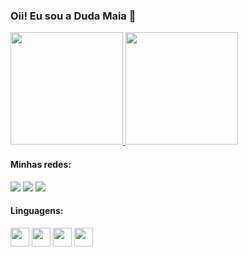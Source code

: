 ### Oii! Eu sou a Duda Maia 👋

<div>
<a href="https://github.com/DudaWendelMaia?tab=repositories" target="_blank">
  <img height="180em" src="https://github-readme-stats.vercel.app/api?username=DudaWendelMaia&show_icons=true&theme=radical&include_all_commits=true&count_private=true" alt="" />
    <img height="180em" src="https://github-readme-stats.vercel.app/api/top-langs/?username=DudaWendelMaia&layout=compact&langs_count=7&theme=radical" alt="" />
    </a>


#### Minhas redes:
<div> 
   <a href="https://discord.gg/GENm2kg5" target="_blank"><img src="https://img.shields.io/badge/Discord-7289DA?style=for-the-badge&logo=discord&logoColor=white" target="_blank"></a> 
  <a href = "mailto:mariawendelmaia@gmail.com"><img src="https://img.shields.io/badge/-Gmail-%23333?style=for-the-badge&logo=gmail&logoColor=white" target="_blank"></a>
  <a href="https://www.linkedin.com/in/maria-eduarda-wendel-maia-74a375241/" target="_blank"><img src="https://img.shields.io/badge/-LinkedIn-%230077B5?style=for-the-badge&logo=linkedin&logoColor=white" target="_blank"></a>  

#### Linguagens:
<div>
<img height="30em" width="30em" src="https://cdn.jsdelivr.net/gh/devicons/devicon/icons/java/java-original.svg" />
<img height="30em" width="30em" src="https://cdn.jsdelivr.net/gh/devicons/devicon/icons/html5/html5-original.svg" />
<img height="30em" width="30em" src="https://cdn.jsdelivr.net/gh/devicons/devicon/icons/css3/css3-original.svg" />
<img height="30em" width="30em" src="https://cdn.jsdelivr.net/gh/devicons/devicon/icons/javascript/javascript-original.svg" />



          

